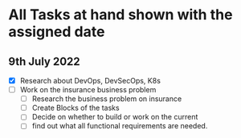 # All Tasks at hand shown with the assigned date

## 9th July 2022

* [X] Research about DevOps, DevSecOps, K8s
* [ ] Work on the insurance business problem
  * [ ] Research the business problem on insurance
  * [ ] Create Blocks of the tasks
  * [ ] Decide on whether to build or work on the current
  * [ ] find out what all functional requirements are needed.
